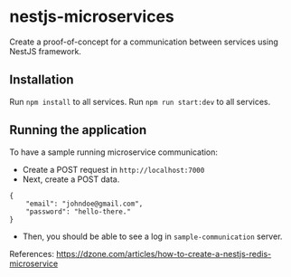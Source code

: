 # nestjs-microservices

Create a proof-of-concept for a communication between services using NestJS framework.

## Installation

Run `npm install` to all services.
Run `npm run start:dev` to all services.

## Running the application

To have a sample running microservice communication:

- Create a POST request in `http://localhost:7000`
- Next, create a POST data.

```
{
    "email": "johndoe@gmail.com",
    "password": "hello-there."
}
```

- Then, you should be able to see a log in `sample-communication` server.

References:
https://dzone.com/articles/how-to-create-a-nestjs-redis-microservice
